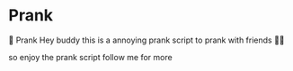 # Prank
🤡 Prank
 Hey buddy this is a annoying prank script to prank with friends 👭👬

so enjoy the prank script 
follow me for more     
